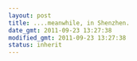 ```yaml
---
layout: post
title: ....meanwhile, in Shenzhen.
date_gmt: 2011-09-23 13:27:38
modified_gmt: 2011-09-23 13:27:38
status: inherit
---
```


